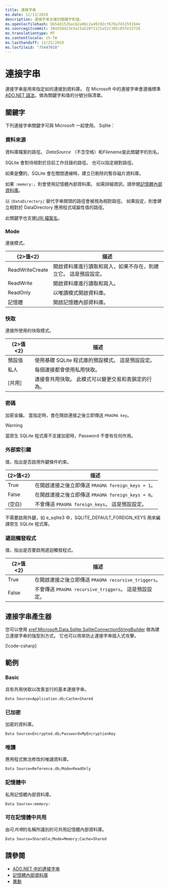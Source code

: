 ```yaml
---
title: 連接字串
ms.date: 12/13/2019
description: 連接字串支援的關鍵字和值。
ms.openlocfilehash: bb54d152bac62a86c2a49192cf678a745159164e
ms.sourcegitcommit: 30a558d23e3ac5a52071121a52c305c85fe15726
ms.translationtype: MT
ms.contentlocale: zh-TW
ms.lasthandoff: 12/25/2019
ms.locfileid: "75447010"
---
```

# <a name="connection-strings"></a>連接字串

連接字串是用來指定如何連接到資料庫。 在 Microsoft 中的連接字串會遵循標準[ADO.NET 語法](../../../framework/data/adonet/connection-strings.md)，做為關鍵字和值的分號分隔清單。

## <a name="keywords"></a>關鍵字

下列連接字串關鍵字可與 Microsoft 一起使用。 Sqlite：

### <a name="data-source"></a>資料來源

資料庫檔案的路徑。 *DataSource* （不含空格）和*Filename*是此關鍵字的別名。

SQLite 會對待相對於目前工作目錄的路徑。 也可以指定絕對路徑。

如果是**空**的，SQLite 會在關閉連線時，建立已刪除的暫存磁片資料庫。

如果 `:memory:`，則會使用記憶體內部資料庫。 如需詳細資訊，請參閱[記憶體內部資料庫](in-memory-databases.md)。

以 `|DataDirectory|` 替代字串開頭的路徑會被視為相對路徑。 如果設定，則會建立相對於 DataDirectory 應用程式域屬性值的路徑。

此關鍵字也支援[URI 檔案名](https://www.sqlite.org/uri.html)。

### <a name="mode"></a>Mode

連接模式。

| {2&gt;值&lt;2}           | 描述                                                                                        |
| --------------- | -------------------------------------------------------------------------------------------------- |
| ReadWriteCreate | 開啟資料庫進行讀取和寫入，如果不存在，則建立它。 這是預設設定。 |
| ReadWrite       | 開啟資料庫進行讀取和寫入。                                                        |
| ReadOnly        | 以唯讀模式開啟資料庫。                                                              |
| 記憶體          | 開啟記憶體內部資料庫。                                                                       |

### <a name="cache"></a>快取

連接所使用的快取模式。

| {2&gt;值&lt;2}   | 描述                                                                                    |
| ------- | ---------------------------------------------------------------------------------------------- |
| 預設值 | 使用基礎 SQLite 程式庫的預設模式。 這是預設設定。                   |
| 私人 | 每個連接都會使用私用快取。                                                          |
| [共用]  | 連接會共用快取。 此模式可以變更交易和表鎖定的行為。 |

### <a name="password"></a>密碼

加密金鑰。 當指定時，會在開啟連接之後立即傳送 `PRAGMA key`。

> [!WARNING]
> 當原生 SQLite 程式庫不支援加密時，Password 不會有任何作用。

### <a name="foreign-keys"></a>外部索引鍵

值，指出是否啟用外鍵條件約束。

| {2&gt;值&lt;2}   | 描述
| ------- | --- |
| True    | 在開啟連接之後立即傳送 `PRAGMA foreign_keys = 1`。
| False   | 在開啟連接之後立即傳送 `PRAGMA foreign_keys = 0`。
| (空白) | 不會傳送 `PRAGMA foreign_keys`。 這是預設設定。 |

不需要啟用外鍵，如 e_sqlite3 中，SQLITE_DEFAULT_FOREIGN_KEYS 用來編譯原生 SQLite 程式庫。

### <a name="recursive-triggers"></a>遞迴觸發程式

值，指出是否要啟用遞迴觸發程式。

| {2&gt;值&lt;2} | 描述                                                                 |
| ----- | --------------------------------------------------------------------------- |
| True  | 在開啟連接之後立即傳送 `PRAGMA recursive_triggers`。 |
| False | 不會傳送 `PRAGMA recursive_triggers`。 這是預設設定。              |

## <a name="connection-string-builder"></a>連接字串產生器

您可以使用 <xref:Microsoft.Data.Sqlite.SqliteConnectionStringBuilder> 做為建立連接字串的強型別方式。 它也可以用來防止連接字串插入式攻擊。

[!code-csharp[](../../../../samples/snippets/standard/data/sqlite/EncryptionSample/Program.cs?name=snippet_ConnectionStringBuilder)]

## <a name="examples"></a>範例

### <a name="basic"></a>Basic

具有共用快取以改善並行的基本連接字串。

```ConnectionString
Data Source=Application.db;Cache=Shared
```

### <a name="encrypted"></a>已加密

加密的資料庫。

```ConnectionString
Data Source=Encrypted.db;Password=MyEncryptionKey
```

### <a name="read-only"></a>唯讀

應用程式無法修改的唯讀資料庫。

```ConnectionString
Data Source=Reference.db;Mode=ReadOnly
```

### <a name="in-memory"></a>記憶體中

私用記憶體內部資料庫。

```ConnectionString
Data Source=:memory:
```

### <a name="sharable-in-memory"></a>可在記憶體中共用

由可*共用*的名稱所識別的可共用記憶體內部資料庫。

```ConnectionString
Data Source=Sharable;Mode=Memory;Cache=Shared
```

## <a name="see-also"></a>請參閱

* [ADO.NET 中的連接字串](../../../framework/data/adonet/connection-strings.md)
* [記憶體內部資料庫](in-memory-databases.md)
* [異動](transactions.md)
